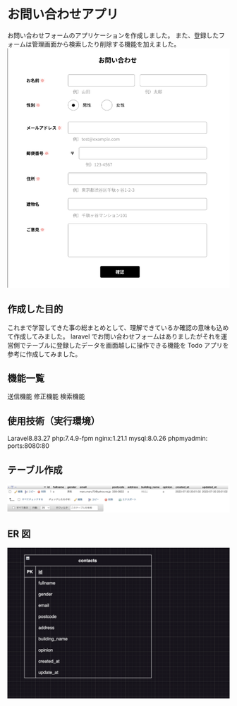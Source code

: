 # お問い合わせアプリ

お問い合わせフォームのアプリケーションを作成しました。
また、登録したフォームは管理画面から検索したり削除する機能を加えました。
![Alt text](<スクリーンショット 2023-08-04 19.20.32.png>)

## 作成した目的

これまで学習してきた事の総まとめとして、理解できているか確認の意味も込めて作成してみました。
laravel でお問い合わせフォームはありましたがそれを運営側でテーブルに登録したデータを画面越しに操作できる機能を Todo アプリを参考に作成してみました。

## 機能一覧
送信機能
修正機能
検索機能


## 使用技術（実行環境）

Laravel8.83.27
php:7.4.9-fpm
nginx:1.21.1
mysql:8.0.26
phpmyadmin: ports:8080:80

## テーブル作成
![Alt text](<スクリーンショット 2023-08-04 20.14.56.png>)

## ER 図
![Alt text](<スクリーンショット 2023-08-03 21.27.27.png>)